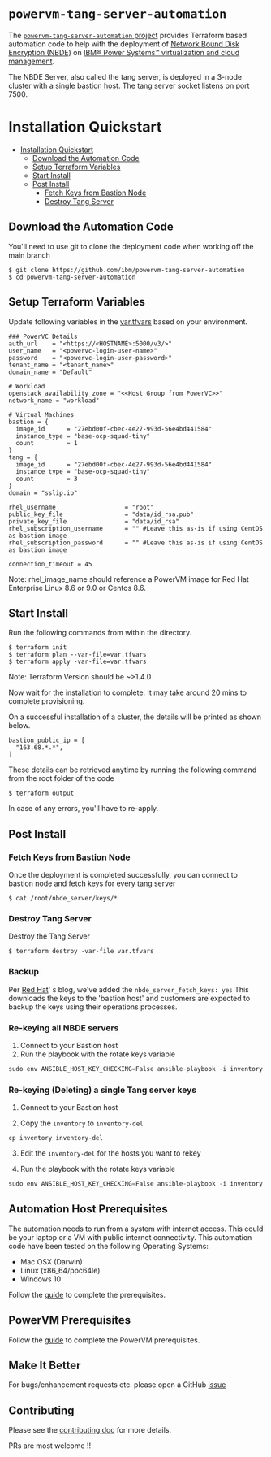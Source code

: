 # `powervm-tang-server-automation`

The [`powervm-tang-server-automation` project](https://github.com/IBM/powervm-tang-server-automation) provides Terraform based automation code to help with the deployment of [Network Bound Disk Encryption (NBDE)](https://github.com/linux-system-roles/nbde_server) on [IBM® Power Systems™ virtualization and cloud management](https://www.ibm.com/products/powervc).

The NBDE Server, also called the tang server, is deployed in a 3-node cluster with a single [bastion host](https://en.wikipedia.org/wiki/Bastion_host). The tang server socket listens on port 7500.

# Installation Quickstart

- [Installation Quickstart](#installation-quickstart)
    - [Download the Automation Code](#download-the-automation-code)
    - [Setup Terraform Variables](#setup-terraform-variables)
    - [Start Install](#start-install)
    - [Post Install](#post-install)
        - [Fetch Keys from Bastion Node](#fetch-keys-from-bastion-node)
        - [Destroy Tang Server](#destroy-tang-server)

## Download the Automation Code

You'll need to use git to clone the deployment code when working off the main branch

```
$ git clone https://github.com/ibm/powervm-tang-server-automation
$ cd powervm-tang-server-automation
```

## Setup Terraform Variables

Update following variables in the [var.tfvars](../var.tfvars) based on your environment.

```
### PowerVC Details
auth_url    = "<https://<HOSTNAME>:5000/v3/>"
user_name   = "<powervc-login-user-name>"
password    = "<powervc-login-user-password>"
tenant_name = "<tenant_name>"
domain_name = "Default"

# Workload
openstack_availability_zone = "<<Host Group from PowerVC>>"
network_name = "workload"

# Virtual Machines
bastion = {
  image_id      = "27ebd00f-cbec-4e27-993d-56e4bd441584"
  instance_type = "base-ocp-squad-tiny"
  count         = 1
}
tang = {
  image_id      = "27ebd00f-cbec-4e27-993d-56e4bd441584"
  instance_type = "base-ocp-squad-tiny"
  count         = 3
}
domain = "sslip.io"

rhel_username                   = "root"
public_key_file                 = "data/id_rsa.pub"
private_key_file                = "data/id_rsa"
rhel_subscription_username      = "" #Leave this as-is if using CentOS as bastion image
rhel_subscription_password      = "" #Leave this as-is if using CentOS as bastion image

connection_timeout = 45
```

Note: rhel_image_name should reference a PowerVM image for Red Hat Enterprise Linux 8.6 or 9.0 or Centos 8.6. 

## Start Install

Run the following commands from within the directory.

```
$ terraform init
$ terraform plan --var-file=var.tfvars
$ terraform apply -var-file=var.tfvars
```

Note: Terraform Version should be ~>1.4.0

Now wait for the installation to complete. It may take around 20 mins to complete provisioning.

On a successful installation of a cluster, the details will be printed as shown below.

```
bastion_public_ip = [
  "163.68.*.*",
]
```

These details can be retrieved anytime by running the following command from the root folder of the code

```
$ terraform output
```

In case of any errors, you'll have to re-apply.

## Post Install

### Fetch Keys from Bastion Node

Once the deployment is completed successfully, you can connect to bastion node and fetch keys for every tang server

```
$ cat /root/nbde_server/keys/*
```

### Destroy Tang Server

Destroy the Tang Server

```
$ terraform destroy -var-file var.tfvars
```

### Backup

Per [Red Hat](https://www.redhat.com/en/blog/advanced-automation-and-management-network-bound-disk-encryption-rhel-system-roles)'
s blog, we've added the `nbde_server_fetch_keys: yes` This downloads the keys to the 'bastion host' and customers are
expected to backup the keys using their operations processes.

### Re-keying all NBDE servers

1. Connect to your Bastion host
2. Run the playbook with the rotate keys variable

```terraform
sudo env ANSIBLE_HOST_KEY_CHECKING=False ansible-playbook -i inventory tang.yml -e nbde_server_rotate_keys=yes
```

### Re-keying (Deleting) a single Tang server keys

1. Connect to your Bastion host

2. Copy the `inventory` to `inventory-del`

```cp inventory inventory-del```

3. Edit the `inventory-del` for the hosts you want to rekey

4. Run the playbook with the rotate keys variable

```terraform
sudo env ANSIBLE_HOST_KEY_CHECKING=False ansible-playbook -i inventory tang.yml -e nbde_server_rotate_keys=yes
```

## Automation Host Prerequisites

The automation needs to run from a system with internet access. This could be your laptop or a VM with public internet
connectivity. This automation code have been tested on the following Operating Systems:

- Mac OSX (Darwin)
- Linux (x86_64/ppc64le)
- Windows 10

Follow the [guide](docs/automation_host_prereqs.md) to complete the prerequisites.

## PowerVM Prerequisites

Follow the [guide](docs/prereqs_powervm.md) to complete the PowerVM prerequisites.

## Make It Better

For bugs/enhancement requests etc. please open a GitHub [issue](https://github.com/ibm/powervm-tang-server-automation/issues)

## Contributing

Please see the [contributing doc](CONTRIBUTING.md) for more details.

PRs are most welcome !!
